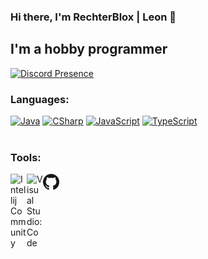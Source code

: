 ### Hi there, I'm RechterBlox | Leon 👋

## I'm a hobby programmer

[![Discord Presence](https://lanyard.cnrad.dev/api/209308548377739266)](https://discord.com/users/209308548377739266)

### Languages:

[![Java](https://img.shields.io/badge/Java-FF002B?style=for-the-badge&logo=Java)](https://oracle.com/java)
[![CSharp](https://img.shields.io/badge/CSharp-FF002B?style=for-the-badge&logo=CSharp)]()
[![JavaScript](https://img.shields.io/badge/Javascript-FF002B?style=for-the-badge&logo=Javascript)]()
[![TypeScript](https://img.shields.io/badge/TypeScript-FF002B?style=for-the-badge&logo=TypeScript)]()
<br />
<br />

### Tools:

<img align="left" alt="Intellij Community" width="26px" src="https://resources.jetbrains.com/storage/products/intellij-idea/img/meta/intellij-idea_logo_300x300.png" />
<img align="left" alt="Visual Studio: Code" width="26px" src="https://external-content.duckduckgo.com/ip3/code.visualstudio.com.ico" />
<img align="left" alt="GitHub" width="26px" src="https://raw.githubusercontent.com/github/explore/78df643247d429f6cc873026c0622819ad797942/topics/github/github.png" />

<br />
<br />

